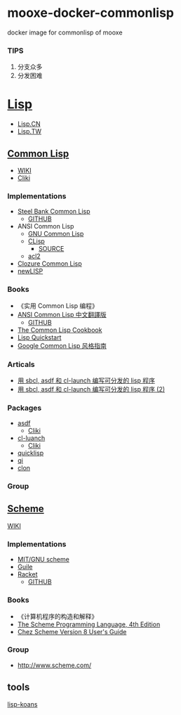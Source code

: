 # mooxe-docker-commonlisp

docker image for commonlisp of mooxe

### TIPS

1. 分支众多
1. 分发困难

# [Lisp](http://www.lisp.org/index.html)

* [Lisp.CN](http://old.lisp.org.cn/)
* [Lisp.TW](http://lisp.tw/)

## [Common Lisp](https://common-lisp.net/)

* [WIKI](https://zh.wikipedia.org/wiki/Scheme)
* [Cliki](http://www.cliki.net/)

### Implementations

* [Steel Bank Common Lisp](http://www.sbcl.org/)
  * [GITHUB](https://github.com/sbcl/sbcl)
* ANSI Common Lisp
  * [GNU Common Lisp](http://www.gnu.org/software/gcl/gcl.html)
  * [CLisp](http://www.clisp.org/)
    * [SOURCE](http://sourceforge.net/projects/clisp/)
  * [acl2](https://github.com/acl2/acl2)
* [Clozure Common Lisp](http://ccl.clozure.com/)
* [newLISP](http://www.newlisp.org/)

### Books

* 《实用 Common Lisp 编程》
* [ANSI Common Lisp 中文翻譯版](http://acl.readthedocs.org/en/latest/)
  * [GITHUB](https://github.com/acl-translation/acl-chinese)
* [The Common Lisp Cookbook](http://cl-cookbook.sourceforge.net/index.html)
* [Lisp Quickstart](http://cs.gmu.edu/~sean/lisp/LispTutorial.html)
* [Google Common Lisp 风格指南](http://gclsg.lisp.tw/)

### Articals

* [用 sbcl, asdf 和 cl-launch 编写可分发的 lisp 程序](http://tianchunbinghe.blog.163.com/blog/static/7001200692314249376/)
* [用 sbcl, asdf 和 cl-launch 编写可分发的 lisp 程序 (2)  ](http://tianchunbinghe.blog.163.com/blog/static/700120061138929916)

### Packages

* [asdf](https://common-lisp.net/project/asdf/)
  * [Cliki](http://www.cliki.net/asdf)
* [cl-luanch](http://gitlab.common-lisp.net//xcvb/cl-launch)
  * [Cliki](http://cliki.net/cl-launch)
* [quicklisp](https://www.quicklisp.org/beta/)
* [qi](https://github.com/CodyReichert/qi/)
* [clon](https://github.com/didierverna/clon)

### Group

## [Scheme](http://www.schemers.org/)

[WIKI](https://zh.wikipedia.org/zh/Scheme)

### Implementations

* [MIT/GNU scheme](http://www.gnu.org/software/mit-scheme/)
* [Guile](http://www.gnu.org/software/guile/)
* [Racket](http://racket-lang.org/)
  * [GITHUB](#)

### Books

* 《计算机程序的构造和解释》
* [The Scheme Programming Language, 4th Edition](http://www.scheme.com/tspl4/)
* [Chez Scheme Version 8 User's Guide](http://www.scheme.com/csug8/)

### Group

* http://www.scheme.com/

## tools

[lisp-koans](https://github.com/google/lisp-koans)
